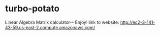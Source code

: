 # turbo-potato
Linear Algebra Matrix calculator-- Enjoy!
link to website:
http://ec2-3-141-43-59.us-east-2.compute.amazonaws.com/ 
